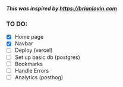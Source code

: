 
##### This was inspired by https://brianlovin.com

### TO DO:
- [x] Home page
- [x] Navbar
- [ ] Deploy (vercel)
- [ ] Set up basic db (postgres)
- [ ] Bookmarks
- [ ] Handle Errors
- [ ] Analytics (posthog)